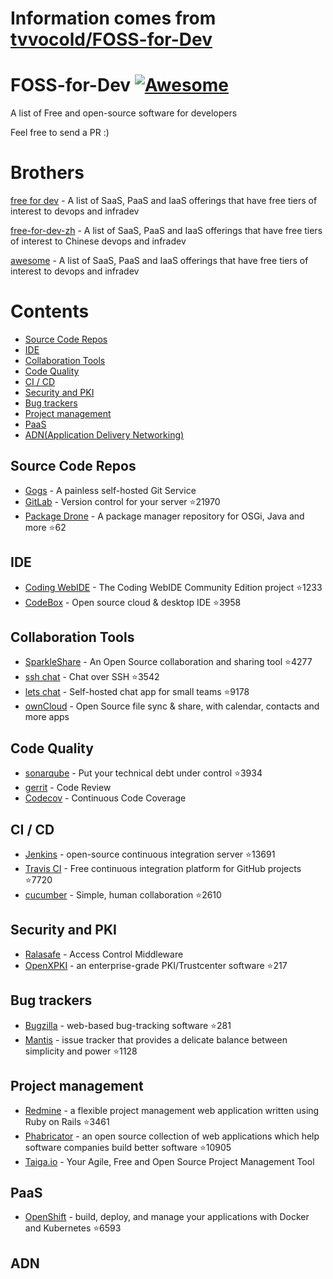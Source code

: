 # Information comes from [tvvocold/FOSS-for-Dev](https://github.com/tvvocold/FOSS-for-Dev)
# FOSS-for-Dev  [![Awesome](https://cdn.rawgit.com/sindresorhus/awesome/d7305f38d29fed78fa85652e3a63e154dd8e8829/media/badge.svg)](https://github.com/sindresorhus/awesome)
A list of Free and open-source software for developers

 
Feel free to send a PR :)
# Brothers
[free for dev](https://github.com/ripienaar/free-for-dev) - A list of SaaS, PaaS and IaaS offerings that have free tiers of interest to devops and infradev

[free-for-dev-zh](https://github.com/qinghuaiorg/free-for-dev-zh) - A list of SaaS, PaaS and IaaS offerings that have free tiers of interest to Chinese devops and infradev

[awesome](https://github.com/sindresorhus/awesome) - A list of SaaS, PaaS and IaaS offerings that have free tiers of interest to devops and infradev


# Contents
   * [Source Code Repos](#source-code-repos)
   * [IDE](#ide)
   * [Collaboration Tools](#collaboration-tools)
   * [Code Quality](#code-quality)
   * [CI / CD](#ci--cd)
   * [Security and PKI](#security-and-pki)
   * [Bug trackers](#bug-trackers)
   * [Project management](#project-management)
   * [PaaS](#paas)
   * [ADN(Application Delivery Networking)](#adn)


## Source Code Repos 

 * [Gogs](https://github.com/gogits/gogs)  - A painless self-hosted Git Service 
 * [GitLab](https://github.com/gitlabhq/gitlabhq) - Version control for your server :star:21970
 * [Package Drone](https://github.com/eclipse/packagedrone) - A package manager repository for OSGi, Java and more :star:62


## IDE 

 * [Coding WebIDE](https://github.com/Coding/WebIDE) - The Coding WebIDE Community Edition project :star:1233
 * [CodeBox](https://github.com/CodeboxIDE/codebox) - Open source cloud & desktop IDE :star:3958


## Collaboration Tools

 * [SparkleShare](https://github.com/hbons/SparkleShare) - An Open Source collaboration and sharing tool :star:4277
 * [ssh chat](https://github.com/shazow/ssh-chat) - Chat over SSH  :star:3542
 * [lets chat](https://github.com/sdelements/lets-chat) - Self-hosted chat app for small teams :star:9178
 * [ownCloud](https://owncloud.org) - Open Source file sync & share, with calendar, contacts and more apps

## Code Quality

 * [sonarqube](https://github.com/SonarSource/sonarqube) - Put your technical debt under control :star:3934
 * [gerrit](https://gerrit.googlesource.com/) - Code Review
 * [Codecov](https://codecov.io/) - Continuous Code Coverage


## CI / CD

 * [Jenkins](https://github.com/jenkinsci/jenkins) - open-source continuous integration server :star:13691
 * [Travis CI](https://github.com/travis-ci/travis-ci) - Free continuous integration platform for GitHub projects :star:7720
 * [cucumber](https://github.com/cucumber/cucumber) - Simple, human collaboration  :star:2610


## Security and PKI

 * [Ralasafe](http://sourceforge.net/projects/ralasafe/) - Access Control Middleware
 * [OpenXPKI](https://github.com/openxpki/openxpki) - an enterprise-grade PKI/Trustcenter software :star:217


## Bug trackers

* [Bugzilla](https://github.com/bugzilla/bugzilla) - web-based bug-tracking software :star:281
* [Mantis](https://github.com/mantisbt/mantisbt) - issue tracker that provides a delicate balance between simplicity and power :star:1128


## Project management
* [Redmine](https://github.com/redmine/redmine) - a flexible project management web application written using Ruby on Rails :star:3461
* [Phabricator](https://github.com/phacility/phabricator) - an open source collection of web applications which help software companies build better software :star:10905
* [Taiga.io](https://github.com/taigaio) - Your Agile, Free and Open Source Project Management Tool

## PaaS

 * [OpenShift](https://github.com/openshift/origin) - build, deploy, and manage your applications with Docker and Kubernetes :star:6593

## ADN 
  
 

